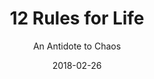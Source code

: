 ---
date: 2018-02-26
dateYear: 2018
isbn: 9780345816023
title: 12 Rules for Life
subtitle: An Antidote to Chaos
description: "What does everyone in the modern world need to know? Renowned psychologist Jordan B. Peterson's answer to this most difficult of questions uniquely combines the hard-won truths of ancient tradition with the stunning revelations of cutting-edge scientific research. Humorous, surprising and informative, Dr. Peterson tells us why skateboarding boys and girls must be left alone, what terrible fate awaits those who criticize too easily, and why you should always pet a cat when you meet one on the street. What does the nervous system of the lowly lobster have to tell us about standing up straight (with our shoulders back) and about success in life? Why did ancient Egyptians worship the capacity to pay careful attention as the highest of gods? What dreadful paths do people tread when they become resentful, arrogant and vengeful? Dr. Peterson journeys broadly, discussing discipline, freedom, adventure and responsibility, distilling the world's wisdom into 12 practical and profound rules for life. 12 Rules for Life shatters the modern commonplaces of science, faith and human nature, while transforming and ennobling the mind and spirit of its readers."
cover: cover-twelve-rules-for-life.jpeg
coverGoogle: https://books.google.com/books/content?id=sxVHDwAAQBAJ&printsec=frontcover&img=1&zoom=1&edge=curl&source=gbs_api
pageCount: 450
authors: Jordan B. Peterson
publishers: Random House Canada
published: 2018-01-23
publishedYear: 2018
shelves:
- non-fiction
---